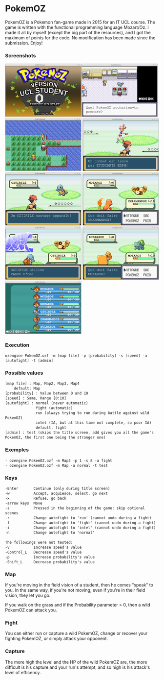 # PokemOZ

PokemOZ is a Pokemon fan-game made in 2015 for an IT UCL course. The game is written with the functional programming language Mozart/Oz. I made it all by myself (except the big part of the resources), and I got the maximum of points for the code. No modification has been made since the submission. Enjoy!

### Screenshots
<img src="screens/0.png" width="250"><img src="screens/1.png" width="250">
<img src="screens/2.png" width="250">
<img src="screens/3.png" width="250">
<img src="screens/4.png" width="250">
<img src="screens/5.png" width="250">
<img src="screens/6.png" width="250">
<img src="screens/7.png" width="250">
<img src="screens/8.png" width="250">

### Execution

    ozengine PokemOZ.ozf -m [map file] -p [probability] -s [speed] -a [autofight] -t [admin]

### Possible values

    [map file] : Map, Map2, Map3, Map4
        default: Map
    [probability] : Value between 0 and 10
    [speed] : Same, Range [0:10]
    [autofight] : normal (never automatic)
                  fight (automatic)
                  run (always trying to run during battle against wild PokemOZ)
                  intel (IA, but at this time not complete, so poor IA)
                  default: fight
    [admin] : test (skips the title screen, add gives you all the game's PokemOZ, the first one being the stronger one)

### Exemples 
 
    - ozengine PokemOZ.ozf -m Map3 -p 1 -s 8 -a fight
    - ozengine PokemOZ.ozf -m Map -a normal -t test

### Keys

    -Enter       Continue (only during title screen)
    -w           Accept, acquiesce, select, go next
    -x           Refuse, go back
    -arrow keys  Move
    -s           Pressed in the beginning of the game: skip optional scenes
    -r           Change autofight to 'run' (cannot undo during a fight)
    -f           Change autofight to 'fight' (cannot undo during a fight)
    -i           Change autofight to 'intel' (cannot undo during a fight)
    -n           Change autofight to 'normal'
    
    The followings were not tested:
    -v           Increase speed's value
    -Control_L   Decrease speed's value
    -p           Increase probability's value
    -Shift_L     Decrease probability's value

### Map

If you're moving in the field vision of a student, then he comes "speak" to you. In the same way, if you're not moving, even if you're in their field vision, they let you go.

If you walk on the grass and if the Probability parameter > 0, then a wild PokemOZ can attack you.

### Fight

You can either run or capture a wild PokemOZ, change or recover your fighting PokemOZ, or simply attack your opponent.

### Capture

The more high the level and the HP of the wild PokemOZ are, the more difficult is his capture and your run's attempt, and so high is his attack's level of efficency.
